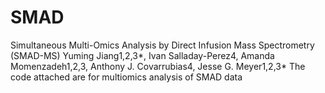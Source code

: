 # SMAD
Simultaneous Multi-Omics Analysis by Direct Infusion Mass Spectrometry (SMAD-MS) Yuming Jiang1,2,3*, Ivan Salladay-Perez4, Amanda Momenzadeh1,2,3, Anthony J. Covarrubias4, Jesse G. Meyer1,2,3*  The code attached are for multiomics analysis of SMAD data 
